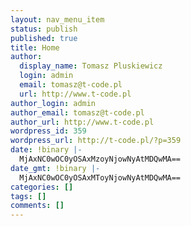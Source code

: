 ```yaml
---
layout: nav_menu_item
status: publish
published: true
title: Home
author:
  display_name: Tomasz Pluskiewicz
  login: admin
  email: tomasz@t-code.pl
  url: http://www.t-code.pl
author_login: admin
author_email: tomasz@t-code.pl
author_url: http://www.t-code.pl
wordpress_id: 359
wordpress_url: http://t-code.pl/?p=359
date: !binary |-
  MjAxNC0wOC0yOSAxMzoyNjowNyAtMDQwMA==
date_gmt: !binary |-
  MjAxNC0wOC0yOSAxMToyNjowNyAtMDQwMA==
categories: []
tags: []
comments: []
---
```


